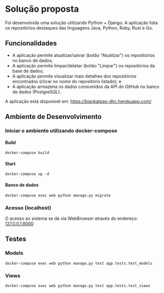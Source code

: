 # Solução proposta

Foi desenvolvida uma solução utilizando Python + Django. A aplicação lista os repositórios destaques das linguagens Java, Python, Ruby, Rust e Go. 

## Funcionalidades

- A aplicação permite atualizar/salvar (botão "Atualizar") os repositórios no banco de dados;
- A aplicação permite limpar/deletar (botão "Limpar") os repositórios da base de dados;
- A aplicação permite visualizar mais detalhes dos repositórios encontrados (clicar no nome do repositório listado); e
- A aplicação armazena os dados consumidos da API do GitHub no banco de dados (PostgreSQL).

A aplicação está disponível em: https://biankatpas-dhc.herokuapp.com/

## Ambiente de Desenvolvimento 

### Iniciar o ambiente utilizando docker-compose

#### Build

`docker-compose build`

#### Start

`docker-compose up -d`

#### Banco de dados
`docker-compose exec web python manage.py migrate`

### Acesso (localhost)

O acesso ao sistema se dá via WebBrowser através do endereço: [127.0.0.1:8000](http://127.0.0.1:8000)

## Testes

### Models

`docker-compose exec web python manage.py test app.tests.test_models`

### Views

`docker-compose exec web python manage.py test app.tests.test_views`
